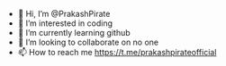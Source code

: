 - 👋 Hi, I’m @PrakashPirate
- 👀 I’m interested in coding
- 🌱 I’m currently learning github
- 💞️ I’m looking to collaborate on no one
- 📫 How to reach me https://t.me/prakashpirateofficial

<!---
PrakashPirate/PrakashPirate is a ✨ special ✨ repository because its `README.md` (this file) appears on your GitHub profile.
You can click the Preview link to take a look at your changes.
--->
